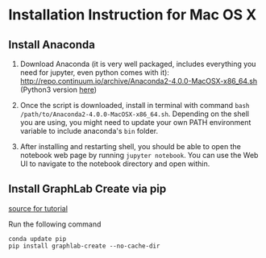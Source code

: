 # Installation Instruction for Mac OS X

## Install Anaconda

1. Download Anaconda (it is very well packaged, includes everything you need for jupyter, even python comes with it): http://repo.continuum.io/archive/Anaconda2-4.0.0-MacOSX-x86_64.sh (Python3 version [here](http://repo.continuum.io/archive/Anaconda3-4.0.0-MacOSX-x86_64.sh))

2. Once the script is downloaded, install in terminal with command `bash /path/to/Anaconda2-4.0.0-MacOSX-x86_64.sh`. Depending on the shell you are using, you might need to update your own PATH environment variable to include anaconda's `bin` folder.

3. After installing and restarting shell, you should be able to open the notebook web page by running `jupyter notebook`. You can use the Web UI to navigate to the notebook directory and open within.

## Install GraphLab Create via pip

[source for tutorial](https://dato.com/download/install-graphlab-create-command-line.html)

Run the following command

    conda update pip
    pip install graphlab-create --no-cache-dir
